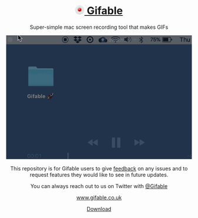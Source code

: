 <div align="center">
    <h1><a href="https://gifable.co.uk"><img src="images/logo.png" width="25" height="25"></img> Gifable</a></h1>
    <p>Super-simple mac screen recording tool that makes GIFs</p>
    <p><img src="images/Gifable.gif"></img></p>
    <p>This repository is for Gifable users to give <a href="https://github.com/Gifable/Feedback/issues">feedback</a> on any issues and to request features they would like to see in future updates.</p>
	    <p>You can always reach out to us on Twitter with <a href="https://twitter.com/gifableApp">@Gifable</a></p>
	  <p><a href="https://gifable.co.uk">www.gifable.co.uk</a></p>
	<p><a href="https://goo.gl/QVnZFX">Download</a></p>
</div>
